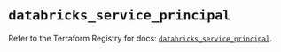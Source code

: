 # `databricks_service_principal`

Refer to the Terraform Registry for docs: [`databricks_service_principal`](https://registry.terraform.io/providers/databricks/databricks/1.96.0/docs/resources/service_principal).
